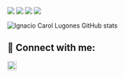 ![](https://img.shields.io/badge/Python-3776AB?style=for-the-badge&logo=python&logoColor=black)
![](https://img.shields.io/badge/Node.js-43853D?style=for-the-badge&logo=node.js&logoColor=black)
![](https://img.shields.io/badge/Go-00ADD8?style=for-the-badge&logo=go&logoColor=black)
![](https://img.shields.io/badge/Amazon_AWS-232F3E?style=for-the-badge&logo=amazon-aws&logoColor=black)

![Ignacio Carol Lugones GitHub stats](https://github-readme-stats-jbj4mka8j-ignaciocl.vercel.app/api?username=Ignaciocl&show_icons=true&theme=tokyonight&count_private=true&include_all_commits=true&hide=stars,issues)


## 🤝 Connect with me:

<a href="https://www.linkedin.com/in/ignacio-carol-lugones-51770a18b/"><img align="center" src="https://raw.githubusercontent.com/yushi1007/yushi1007/main/images/linkedin.svg" alt="Ignacio Carol Lugones | LinkedIn" width="21px"/></a>

<!--
**cosito** is a ✨ _special_ ✨ repository because its `README.md` (this file) appears on your GitHub profile.

Here are some ideas to get you started:

- 🔭 I’m currently working on ...
- 🌱 I’m currently learning ...
- 👯 I’m looking to collaborate on ...
- 🤔 I’m looking for help with ...
- 💬 Ask me about ...
- 📫 How to reach me: ...
- 😄 Pronouns: ...
- ⚡ Fun fact: ...
-->

